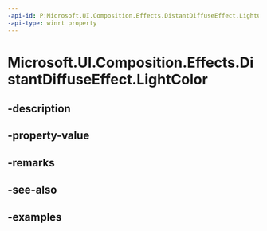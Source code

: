 ```yaml
---
-api-id: P:Microsoft.UI.Composition.Effects.DistantDiffuseEffect.LightColor
-api-type: winrt property
---
```


# Microsoft.UI.Composition.Effects.DistantDiffuseEffect.LightColor

<!--
public Windows.UI.Color LightColor { get; set; }
-->


## -description

## -property-value

## -remarks

## -see-also

## -examples


